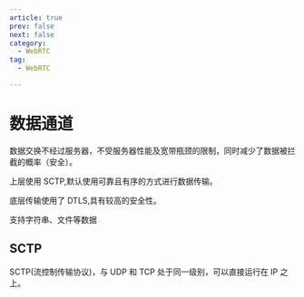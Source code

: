 ```yaml
---
article: true
prev: false
next: false
category:
  - WebRTC
tag:
  - WebRTC

---
```


# 数据通道

数据交换不经过服务器，不受服务器性能及宽带瓶颈的限制，同时减少了数据被拦截的概率（安全）。

上层使用 SCTP,默认使用可靠且有序的方式进行数据传输。

底层传输使用了 DTLS,具有较高的安全性。

支持字符串、文件等数据

<!-- more -->

## SCTP

SCTP(流控制传输协议)，与 UDP 和 TCP 处于同一级别，可以直接运行在 IP 之上。
